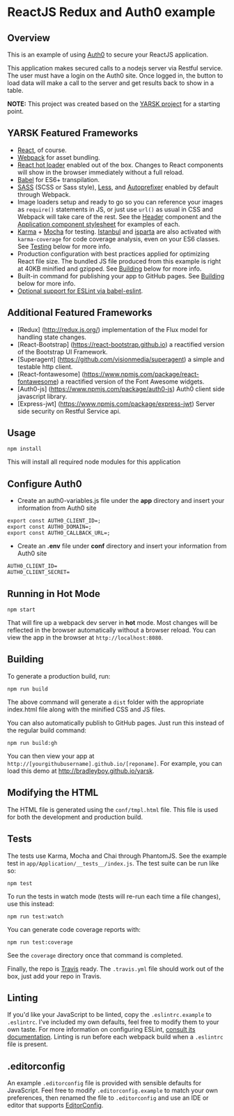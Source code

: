 # ReactJS Redux and Auth0 example

## Overview

This is an example of using [Auth0](http://www.auth0.com) to secure your ReactJS application.

This application makes secured calls to a nodejs server via Restful service.  The user must have a login
on the Auth0 site.  Once logged in, the button to load data will make a call to the server and get results back to show in a table.

**NOTE:** This project was created based on the [YARSK project](https://github.com/bradleyboy/yarsk#yarsk) for a starting point.

## YARSK Featured Frameworks

* [React](http://facebook.github.io/react/), of course.
* [Webpack](http://webpack.github.io/) for asset bundling.
* [React hot loader](https://github.com/gaearon/react-hot-loader) enabled out of the box. Changes to React components will show in the browser immediately without a full reload.
* [Babel](https://babeljs.io/) for ES6+ transpilation.
* [SASS](http://sass-lang.com/) (SCSS or Sass style), [Less](http://lesscss.org/), and [Autoprefixer](https://github.com/postcss/autoprefixer) enabled by default through Webpack.
* Image loaders setup and ready to go so you can reference your images as `require()` statements in JS, or just use `url()` as usual in CSS and Webpack will take care of the rest. See the [Header](https://github.com/bradleyboy/yarsk/blob/master/app/components/Header/index.jsx#L9-L18) component and the [Application component stylesheet](https://github.com/bradleyboy/yarsk/blob/master/app/components/Application/style.sass#L2) for examples of each.
* [Karma](http://karma-runner.github.io/0.12/index.html) + [Mocha](http://mochajs.org/) for testing. [Istanbul](https://gotwarlost.github.io/istanbul/) and [isparta](https://github.com/douglasduteil/isparta) are also activated with `karma-coverage` for code coverage analysis, even on your ES6 classes. See [Testing](https://github.com/bradleyboy/yarsk#tests) below for more info.
* Production configuration with best practices applied for optimizing React file size. The bundled JS file produced from this example is right at 40KB minified and gzipped. See [Building](https://github.com/bradleyboy/yarsk#building) below for more info.
* Built-in command for publishing your app to GitHub pages. See [Building](https://github.com/bradleyboy/yarsk#building) below for more info.
* [Optional support for ESLint via babel-eslint](https://github.com/bradleyboy/yarsk#linting).

## Additional Featured Frameworks

* [Redux] (http://redux.js.org/) implementation of the Flux model for handling state changes.
* [React-Bootstrap] (https://react-bootstrap.github.io) a reactified version of the Bootstrap UI Framework.
* [Superagent] (https://github.com/visionmedia/superagent) a simple and testable http client.
* [React-fontawesome] (https://www.npmjs.com/package/react-fontawesome) a reactified version of the Font Awesome widgets.
* [Auth0-js] (https://www.npmjs.com/package/auth0-js) Auth0 client side javascript library.
* [Express-jwt] (https://www.npmjs.com/package/express-jwt) Server side security on Restful Service api.

## Usage

```
npm install
```
This will install all required node modules for this application

## Configure Auth0
* Create an auth0-variables.js file under the **app** directory and insert your information from Auth0 site
```
export const AUTH0_CLIENT_ID=;
export const AUTH0_DOMAIN=;
export const AUTH0_CALLBACK_URL=;
```

* Create an **.env** file under **conf** directory and insert your information from Auth0 site
```
AUTH0_CLIENT_ID=
AUTH0_CLIENT_SECRET=
```

## Running in Hot Mode
```
npm start
```

That will fire up a webpack dev server in **hot** mode. Most changes will be reflected in the browser automatically without a browser reload. You can view the app in the browser at `http://localhost:8080`.

## Building

To generate a production build, run:

```
npm run build
```

The above command will generate a `dist` folder with the appropriate index.html file along with the minified CSS and JS files.

You can also automatically publish to GitHub pages. Just run this instead of the regular build command:

```
npm run build:gh
```

You can then view your app at `http://[yourgithubusername].github.io/[reponame]`. For example, you can load this demo at http://bradleyboy.github.io/yarsk.

## Modifying the HTML

The HTML file is generated using the `conf/tmpl.html` file. This file is used for both the development and production build.

## Tests

The tests use Karma, Mocha and Chai through PhantomJS. See the example test in `app/Application/__tests__/index.js`. The test suite can be run like so:

```
npm test
```

To run the tests in watch mode (tests will re-run each time a file changes), use this instead:

```
npm run test:watch
```

You can generate code coverage reports with:

```
npm run test:coverage
```

See the `coverage` directory once that command is completed.

Finally, the repo is [Travis](https://travis-ci.org) ready. The `.travis.yml` file should work out of the box, just add your repo in Travis.

## Linting

If you'd like your JavaScript to be linted, copy the `.eslintrc.example` to `.eslintrc`. I've included my own defaults, feel free to modify them to your own taste. For more information on configuring ESLint, [consult its documentation](http://eslint.org/docs/rules/). Linting is run before each webpack build when a `.eslintrc` file is present.

## .editorconfig

An example `.editorconfig` file is provided with sensible defaults for JavaScript. Feel free to modify `.editorconfig.example` to match your own preferences, then renamed the file to `.editorconfig` and use an IDE or editor that supports [EditorConfig](http://editorconfig.org/).
